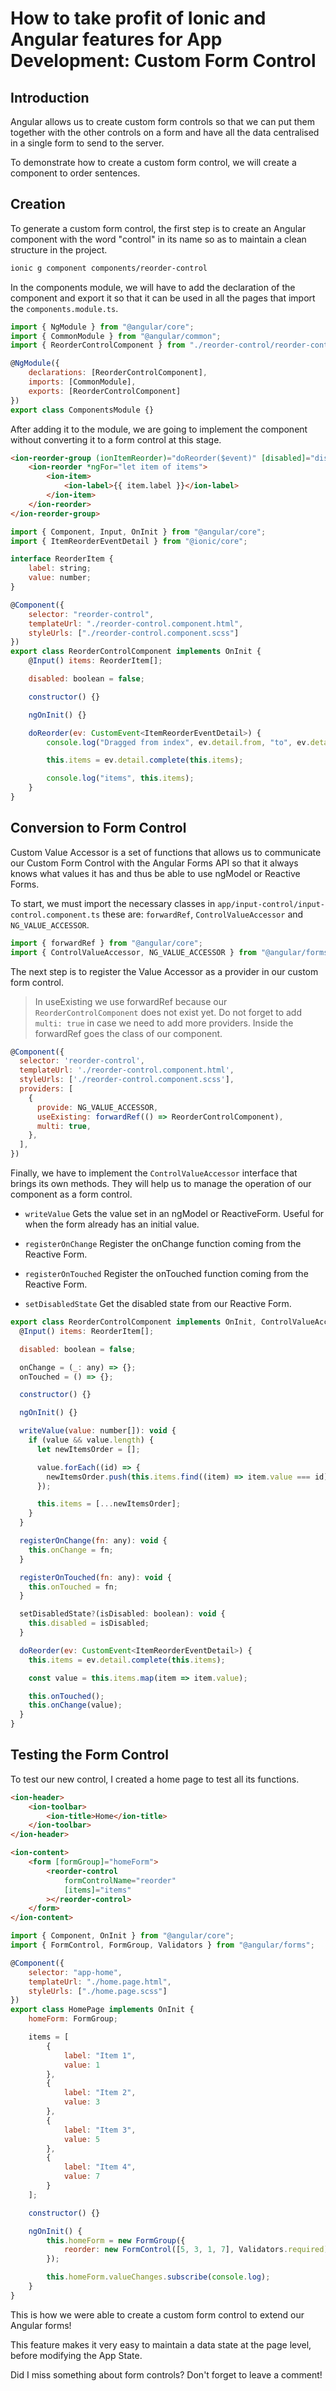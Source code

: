 # How to take profit of Ionic and Angular features for App Development: Custom Form Control

## Introduction

Angular allows us to create custom form controls so that we can put them together with the other controls on a form and have all the data centralised in a single form to send to the server.

To demonstrate how to create a custom form control, we will create a component to order sentences.

## Creation

To generate a custom form control, the first step is to create an Angular component with the word "control" in its name so as to maintain a clean structure in the project.

```bash
ionic g component components/reorder-control
```

In the components module, we will have to add the declaration of the component and export it so that it can be used in all the pages that import the `components.module.ts`.

```js
import { NgModule } from "@angular/core";
import { CommonModule } from "@angular/common";
import { ReorderControlComponent } from "./reorder-control/reorder-control.component";

@NgModule({
    declarations: [ReorderControlComponent],
    imports: [CommonModule],
    exports: [ReorderControlComponent]
})
export class ComponentsModule {}
```

After adding it to the module, we are going to implement the component without converting it to a form control at this stage.

```html
<ion-reorder-group (ionItemReorder)="doReorder($event)" [disabled]="disabled">
    <ion-reorder *ngFor="let item of items">
        <ion-item>
            <ion-label>{{ item.label }}</ion-label>
        </ion-item>
    </ion-reorder>
</ion-reorder-group>
```

```js
import { Component, Input, OnInit } from "@angular/core";
import { ItemReorderEventDetail } from "@ionic/core";

interface ReorderItem {
    label: string;
    value: number;
}

@Component({
    selector: "reorder-control",
    templateUrl: "./reorder-control.component.html",
    styleUrls: ["./reorder-control.component.scss"]
})
export class ReorderControlComponent implements OnInit {
    @Input() items: ReorderItem[];

    disabled: boolean = false;

    constructor() {}

    ngOnInit() {}

    doReorder(ev: CustomEvent<ItemReorderEventDetail>) {
        console.log("Dragged from index", ev.detail.from, "to", ev.detail.to);

        this.items = ev.detail.complete(this.items);

        console.log("items", this.items);
    }
}
```

## Conversion to Form Control

Custom Value Accessor is a set of functions that allows us to communicate our Custom Form Control with the Angular Forms API so that it always knows what values it has and thus be able to use ngModel or Reactive Forms.

To start, we must import the necessary classes in `app/input-control/input-control.component.ts` these are: `forwardRef`, `ControlValueAccessor` and `NG_VALUE_ACCESSOR`.

```js
import { forwardRef } from "@angular/core";
import { ControlValueAccessor, NG_VALUE_ACCESSOR } from "@angular/forms";
```

The next step is to register the Value Accessor as a provider in our custom form control.

> In useExisting we use forwardRef because our `ReorderControlComponent` does not exist yet. Do not forget to add `multi: true` in case we need to add more providers. Inside the forwardRef goes the class of our component.

```js
@Component({
  selector: 'reorder-control',
  templateUrl: './reorder-control.component.html',
  styleUrls: ['./reorder-control.component.scss'],
  providers: [
    {
      provide: NG_VALUE_ACCESSOR,
      useExisting: forwardRef(() => ReorderControlComponent),
      multi: true,
    },
  ],
})
```

Finally, we have to implement the `ControlValueAccessor` interface that brings its own methods. They will help us to manage the operation of our component as a form control.

-   `writeValue` Gets the value set in an ngModel or ReactiveForm. Useful for when the form already has an initial value.

-   `registerOnChange` Register the onChange function coming from the Reactive Form.

-   `registerOnTouched` Register the onTouched function coming from the Reactive Form.

-   `setDisabledState` Get the disabled state from our Reactive Form.

```js
export class ReorderControlComponent implements OnInit, ControlValueAccessor {
  @Input() items: ReorderItem[];

  disabled: boolean = false;

  onChange = (_: any) => {};
  onTouched = () => {};

  constructor() {}

  ngOnInit() {}

  writeValue(value: number[]): void {
    if (value && value.length) {
      let newItemsOrder = [];

      value.forEach((id) => {
        newItemsOrder.push(this.items.find((item) => item.value === id));
      });

      this.items = [...newItemsOrder];
    }
  }

  registerOnChange(fn: any): void {
    this.onChange = fn;
  }

  registerOnTouched(fn: any): void {
    this.onTouched = fn;
  }

  setDisabledState?(isDisabled: boolean): void {
    this.disabled = isDisabled;
  }

  doReorder(ev: CustomEvent<ItemReorderEventDetail>) {
    this.items = ev.detail.complete(this.items);

    const value = this.items.map(item => item.value);

    this.onTouched();
    this.onChange(value);
  }
}
```

## Testing the Form Control

To test our new control, I created a home page to test all its functions.

```html
<ion-header>
    <ion-toolbar>
        <ion-title>Home</ion-title>
    </ion-toolbar>
</ion-header>

<ion-content>
    <form [formGroup]="homeForm">
        <reorder-control
            formControlName="reorder"
            [items]="items"
        ></reorder-control>
    </form>
</ion-content>
```

```js
import { Component, OnInit } from "@angular/core";
import { FormControl, FormGroup, Validators } from "@angular/forms";

@Component({
    selector: "app-home",
    templateUrl: "./home.page.html",
    styleUrls: ["./home.page.scss"]
})
export class HomePage implements OnInit {
    homeForm: FormGroup;

    items = [
        {
            label: "Item 1",
            value: 1
        },
        {
            label: "Item 2",
            value: 3
        },
        {
            label: "Item 3",
            value: 5
        },
        {
            label: "Item 4",
            value: 7
        }
    ];

    constructor() {}

    ngOnInit() {
        this.homeForm = new FormGroup({
            reorder: new FormControl([5, 3, 1, 7], Validators.required)
        });

        this.homeForm.valueChanges.subscribe(console.log);
    }
}
```

This is how we were able to create a custom form control to extend our Angular forms!

This feature makes it very easy to maintain a data state at the page level, before modifying the App State.

Did I miss something about form controls? Don't forget to leave a comment!
